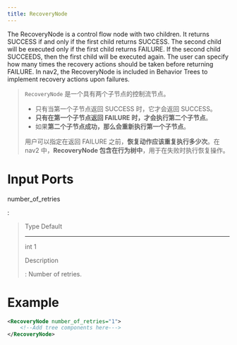 ```yaml
---
title: RecoveryNode
---
```


The RecoveryNode is a control flow node with two children. It returns SUCCESS if and only if the first child returns SUCCESS. The second child will be executed only if the first child returns FAILURE. If the second child SUCCEEDS, then the first child will be executed again. The user can specify how many times the recovery actions should be taken before returning FAILURE. In nav2, the RecoveryNode is included in Behavior Trees to implement recovery actions upon failures.

> `RecoveryNode` 是一个具有两个子节点的控制流节点。
>
> - 只有当第一个子节点返回 SUCCESS 时，它才会返回 SUCCESS。
> - **只有在第一个子节点返回 FAILURE 时，才会执行第二个子节点**。
> - 如果**第二个子节点成功，那么会重新执行第一个子节点**。
>
> 用户可以指定在返回 FAILURE 之前，**恢复动作应该重复执行多少次**。在 nav2 中，**RecoveryNode 包含在行为树中**，用于在失败时执行恢复操作。

# Input Ports

number_of_retries

:

> Type Default
>
> ---
>
> int 1
>
> Description
>
> : Number of retries.

# Example

```xml
<RecoveryNode number_of_retries="1">
    <!--Add tree components here--->
</RecoveryNode>
```

